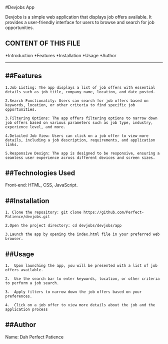 #Devjobs App

Devjobs is a simple web application that displays job offers available. It provides a user-friendly interface for users to browse and search for job opportunities.

CONTENT OF THIS FILE
--------------------
*Introduction
*Features
*Installation
*Usage
*Author

***

##Features
----------
	1.Job Listing: The app displays a list of job offers with essential details such as job title, company name, location, and date posted.

	2.Search Functionality: Users can search for job offers based on keywords, location, or other criteria to find specific job opportunities.

	3.Filtering Options: The app offers filtering options to narrow down job offers based on various parameters such as job type, industry, experience level, and more.

	4.Detailed Job View: Users can click on a job offer to view more details, including a job description, requirements, and application links.

	5.Responsive Design: The app is designed to be responsive, ensuring a seamless user experience across different devices and screen sizes.


##Technologies Used
-------------------
Front-end: HTML, CSS, JavaScript.

##Installation
--------------
	1. Clone the repository: git clone https://github.com/Perfect-Patience/devjobs.git

	2.Open the project directory: cd devjobs/devjobs/app

	3.Launch the app by opening the index.html file in your preferred web browser.

##Usage
-------
	1.	Upon launching the app, you will be presented with a list of job offers available.

	2.	Use the search bar to enter keywords, location, or other criteria to perform a job search.

	3.	Apply filters to narrow down the job offers based on your preferences.

	4.	Click on a job offer to view more details about the job and the application process

##Author
--------
Name: Dah Perfect Patience